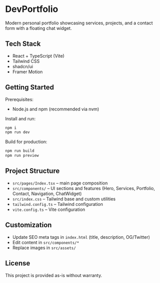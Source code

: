# DevPortfolio

Modern personal portfolio showcasing services, projects, and a contact form with a floating chat widget.

## Tech Stack

- React + TypeScript (Vite)
- Tailwind CSS
- shadcn/ui
- Framer Motion

## Getting Started

Prerequisites:

- Node.js and npm (recommended via nvm)

Install and run:

```sh
npm i
npm run dev
```

Build for production:

```sh
npm run build
npm run preview
```

## Project Structure

- `src/pages/Index.tsx` – main page composition
- `src/components/` – UI sections and features (Hero, Services, Portfolio, Contact, Navigation, ChatWidget)
- `src/index.css` – Tailwind base and custom utilities
- `tailwind.config.ts` – Tailwind configuration
- `vite.config.ts` – Vite configuration

## Customization

- Update SEO meta tags in `index.html` (title, description, OG/Twitter)
- Edit content in `src/components/*`
- Replace images in `src/assets/`

## License

This project is provided as-is without warranty.

